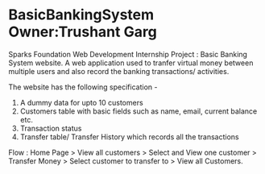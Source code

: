 # BasicBankingSystem      Owner:Trushant Garg
Sparks Foundation Web Development Internship Project : Basic Banking System website. 
A web application used to tranfer virtual money between multiple users and also record the banking transactions/ activities.

The website has the following specification -
1. A dummy data for upto 10 customers
2. Customers table with basic fields such as name, email, current balance etc.
3. Transaction status
3. Transfer table/ Transfer History which records all the transactions

Flow : Home Page > View all customers > Select and View one customer > Transfer Money > Select customer to transfer to > View all Customers.
